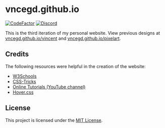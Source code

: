 # vncegd.github.io
[![CodeFactor](https://www.codefactor.io/repository/github/vncegd/vncegd.github.io/badge)](https://www.codefactor.io/repository/github/vncegd/vncegd.github.io)
[![Discord](https://discordapp.com/api/guilds/679031569473732732/widget.png?style=shield)](https://discord.gg/daZUt2d)

This is the third iteration of my personal website.
View previous designs at [vncegd.github.io/vincent](https://vncegd.github.io/vincent) and [vncegd.github.io/pixelart](https://vncegd.github.io/pixelart).

## Credits

The following resources were helpful in the creation of the website:

* [W3Schools](https://www.w3schools.com/)
* [CSS-Tricks](https://css-tricks.com/)
* [Online Tutorials (YouTube channel)](https://www.youtube.com/channel/UCbwXnUipZsLfUckBPsC7Jog)
* [Hover.css](http://ianlunn.github.io/Hover/)

## License
This project is licensed under the [MIT License](LICENSE).
